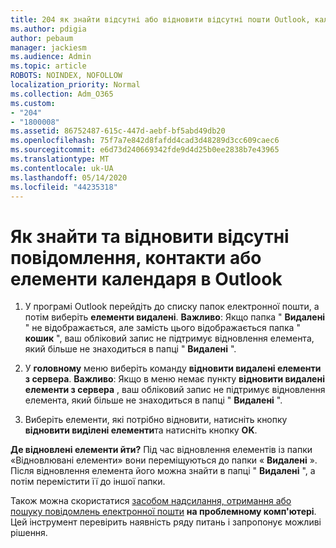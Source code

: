 ```yaml
---
title: 204 як знайти відсутні або відновити відсутні пошти Outlook, календар або контакти
ms.author: pdigia
author: pebaum
manager: jackiesm
ms.audience: Admin
ms.topic: article
ROBOTS: NOINDEX, NOFOLLOW
localization_priority: Normal
ms.collection: Adm_O365
ms.custom:
- "204"
- "1800008"
ms.assetid: 86752487-615c-447d-aebf-bf5abd49db20
ms.openlocfilehash: 75f7a7e842d8fafdd4cad3d48289d3cc609caec6
ms.sourcegitcommit: e6d73d240669342fde9d4d25b0ee2838b7e43965
ms.translationtype: MT
ms.contentlocale: uk-UA
ms.lasthandoff: 05/14/2020
ms.locfileid: "44235318"
---
```

# <a name="how-to-find-and-recover-missing-messages-contacts-or-calendar-items-in-outlook"></a>Як знайти та відновити відсутні повідомлення, контакти або елементи календаря в Outlook

1. У програмі Outlook перейдіть до списку папок електронної пошти, а потім виберіть **елементи видалені**. **Важливо**: Якщо папка " **Видалені** " не відображається, але замість цього відображається папка " **кошик** ", ваш обліковий запис не підтримує відновлення елемента, який більше не знаходиться в папці " **Видалені** ".

2. У **головному** меню виберіть команду **відновити видалені елементи з сервера**. **Важливо**: Якщо в меню немає пункту **відновити видалені елементи з сервера** , ваш обліковий запис не підтримує відновлення елемента, який більше не знаходиться в папці " **Видалені** ".

3. Виберіть елементи, які потрібно відновити, натисніть кнопку **відновити виділені елементи**та натисніть кнопку **OK**.

**Де відновлені елементи йти?** Під час відновлення елементів із папки «Відновлювані елементи» вони переміщуються до папки « **Видалені** ». Після відновлення елемента його можна знайти в папці " **Видалені** ", а потім перемістити її до іншої папки.

Також можна скористатися [засобом надсилання, отримання або пошуку повідомлень електронної пошти](https://aka.ms/SaRA-OutlookSendReceive) **на проблемному комп'ютері**. Цей інструмент перевірить наявність ряду питань і запропонує можливі рішення.
